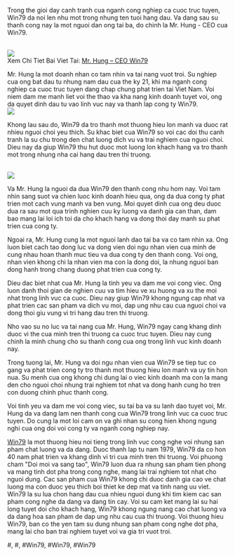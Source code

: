 <p>Trong the gioi day canh tranh cua nganh cong nghiep ca cuoc truc tuyen, Win79 da noi len nhu mot trong nhung ten tuoi hang dau. Va dang sau su thanh cong nay la mot nguoi dan ong tai ba, do chinh la Mr. Hung - CEO cua Win79.</p><br><img src="https://win79club1.com/wp-content/uploads/2025/04/Keo-Chap-05-1-La-Gi-Huong-Dan-Cach-Doc-Keo-Chuan-Xac-Nhat-150x150.png"></br>
Xem Chi Tiet Bai Viet Tai: <a href="https://win79club1.com/mr-hung-ceo-win79/">Mr. Hung – CEO Win79</a><p>Mr. Hung la mot doanh nhan co tam nhin va tai nang vuot troi. Su nghiep cua ong bat dau tu nhung nam dau cua the ky 21, khi ma nganh cong nghiep ca cuoc truc tuyen dang chap chung phat trien tai Viet Nam. Voi niem dam me manh liet voi the thao va kha nang kinh doanh tuyet voi, ong da quyet dinh dau tu vao linh vuc nay va thanh lap cong ty Win79.<br><img src="https://win79club1.com/wp-content/uploads/2025/04/Keo-Chap-05-1-La-Gi-Huong-Dan-Cach-Doc-Keo-Chuan-Xac-Nhat-150x150.png"></br><p>Khong lau sau do, Win79 da tro thanh mot thuong hieu lon manh va duoc rat nhieu nguoi choi yeu thich. Su khac biet cua Win79 so voi cac doi thu canh tranh la su chu trong den chat luong dich vu va trai nghiem cua nguoi choi. Dieu nay da giup Win79 thu hut duoc mot luong lon khach hang va tro thanh mot trong nhung nha cai hang dau tren thi truong.</p><br><img src="https://win79club1.com/wp-content/uploads/2025/04/Keo-Chap-115-La-Gi-Cach-Doc-Va-Kinh-Nghiem-Dat-Cuoc-Hieu-Qua-150x150.png"></br><p>Va Mr. Hung la nguoi da dua Win79 den thanh cong nhu hom nay. Voi tam nhin sang suot va chien luoc kinh doanh hieu qua, ong da dua cong ty phat trien mot cach vung manh va ben vung. Moi quyet dinh cua ong deu duoc dua ra sau mot qua trinh nghien cuu ky luong va danh gia can than, dam bao mang lai loi ich toi da cho khach hang va dong thoi day manh su phat trien cua cong ty.<p>Ngoai ra, Mr. Hung cung la mot nguoi lanh dao tai ba va co tam nhin xa. Ong luon biet cach tao dong luc va dong vien doi ngu nhan vien cua minh de cung nhau hoan thanh muc tieu va dua cong ty den thanh cong. Voi ong, nhan vien khong chi la nhan vien ma con la dong doi, la nhung nguoi ban dong hanh trong chang duong phat trien cua cong ty.</p><p>Dieu dac biet nhat cua Mr. Hung la tinh yeu va dam me voi cong viec. Ong luon danh thoi gian de nghien cuu va tim hieu ve xu huong va xu the moi nhat trong linh vuc ca cuoc. Dieu nay giup Win79 khong ngung cap nhat va phat trien cac san pham va dich vu moi, dap ung nhu cau cua nguoi choi va dong thoi giu vung vi tri hang dau tren thi truong.<p>Nho vao su no luc va tai nang cua Mr. Hung, Win79 ngay cang khang dinh duoc vi the cua minh tren thi truong ca cuoc truc tuyen. Dieu nay cung chinh la minh chung cho su thanh cong cua ong trong linh vuc kinh doanh nay.</p><p>Trong tuong lai, Mr. Hung va doi ngu nhan vien cua Win79 se tiep tuc co gang va phat trien cong ty tro thanh mot thuong hieu lon manh va uy tin hon nua. Su menh cua ong khong chi dung lai o viec kinh doanh ma con la mang den cho nguoi choi nhung trai nghiem tot nhat va dong hanh cung ho tren con duong chinh phuc thanh cong.</p><p>Voi tinh yeu va dam me voi cong viec, su tai ba va su lanh dao tuyet voi, Mr. Hung da va dang lam nen thanh cong cua Win79 trong linh vuc ca cuoc truc tuyen. Do cung la mot loi cam on va ghi nhan su cong hien khong ngung nghi cua ong doi voi cong ty va nganh cong nghiep nay.</p><p><a href="https://win79club1.com/">Win79</a> la mot thuong hieu noi tieng trong linh vuc cong nghe voi nhung san pham chat luong va da dang. Duoc thanh lap tu nam 1979, Win79 da co hon 40 nam phat trien va khang dinh vi tri cua minh tren thi truong. Voi phuong cham "Doi moi va sang tao", Win79 luon dua ra nhung san pham tien phong va mang tinh dot pha trong cong nghe, mang lai trai nghiem tot nhat cho nguoi dung. Cac san pham cua Win79 khong chi duoc danh gia cao ve chat luong ma con duoc yeu thich boi thiet ke dep mat va tinh nang uu viet. Win79 la su lua chon hang dau cua nhieu nguoi dung khi tim kiem cac san pham cong nghe da dang va dang tin cay. Voi su cam ket mang lai su hai long tuyet doi cho khach hang, Win79 khong ngung nang cao chat luong va da dang hoa san pham de dap ung nhu cau cua thi truong. Voi thuong hieu Win79, ban co the yen tam su dung nhung san pham cong nghe dot pha, mang lai cho ban trai nghiem tuyet voi va gia tri vuot troi.</p>
#, #, #Win79, #Win79, #Win79
